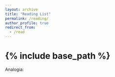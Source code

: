 ```yaml
---
layout: archive
title: "Reading List"
permalink: /reading/
author_profile: true
redirect_from:
  - /read
---
```


{% include base_path %}
======
Analogia: